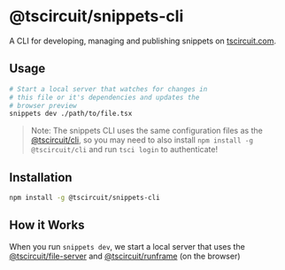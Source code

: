 # @tscircuit/snippets-cli

A CLI for developing, managing and publishing snippets on [tscircuit.com](https://tscircuit.com).

## Usage

```bash
# Start a local server that watches for changes in
# this file or it's dependencies and updates the
# browser preview
snippets dev ./path/to/file.tsx
```

> Note: The snippets CLI uses the same configuration files as the [@tscircuit/cli](https://github.com/tscircuit/cli), so you may need to also install `npm install -g @tscircuit/cli` and run `tsci login` to authenticate!

## Installation

```bash
npm install -g @tscircuit/snippets-cli
```

## How it Works

When you run `snippets dev`, we start a local
server that uses the [@tscircuit/file-server](https://github.com/tscircuit/file-server) and [@tscircuit/runframe](https://github.com/tscircuit/runframe) (on the browser)
